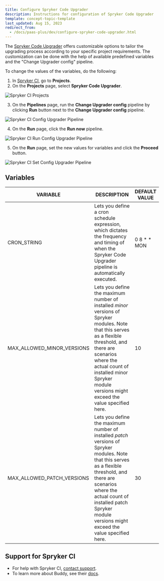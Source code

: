 ```yaml
---
title: Configure Spryker Code Upgrader
description: Instructions for configuration of Spryker Code Upgrader
template: concept-topic-template
last_updated: Aug 15, 2023
redirect_from:
  - /docs/paas-plus/dev/configure-spryker-code-upgrader.html
---
```


The [Spryker Code Upgrader](/docs/scu/dev/spryker-code-upgrader.html) offers customizable options to tailor the upgrading process according to your specific project requirements. 
The customization can be done with the help of available predefined variables and the "Change Upgrader config" pipeline.

To change the values of the variables, do the following:

1. In [Spryker CI](/docs/scu/dev/spryker-ci.html), go to **Projects**.
2. On the **Projects** page, select **Spryker Code Upgrader**.

![Spryker CI Projects](https://spryker.s3.eu-central-1.amazonaws.com/docs/paas%2B/dev/onboard-to-spryker-code-upgrader/connect-spryker-code-upgrader-to-a-github-managed-project.md/spryker_ci_projects.png)

3. On the **Pipelines** page, run the **Change Upgrader config** pipeline by clicking **Run** button next to the **Change Upgrader config** pipeline.

![Spryker CI Config Upgrader Pipeline](https://spryker.s3.eu-central-1.amazonaws.com/docs/paas%2B/dev/configure-spryker-code-upgrader.md/config-upgrader-variables.png)

4. On the **Run** page, click the **Run now** pipeline.

![Spryker CI Run Config Upgrader Pipeline](https://spryker.s3.eu-central-1.amazonaws.com/docs/paas%2B/dev/configure-spryker-code-upgrader.md/set-upgrader-variables-run-now.png)

5. On the **Run** page, set the new values for variables and click the **Proceed** button.

![Spryker CI Set Config Upgrader Pipeline](https://spryker.s3.eu-central-1.amazonaws.com/docs/paas%2B/dev/configure-spryker-code-upgrader.md/set-spryker-code-upgrader-variables.png)

## Variables

| VARIABLE              | DESCRIPTION                                                                                                                                                                                                                                                                                          | DEFAULT VALUE |
|----------------------------|----------------------------------------------------------------------------------------------------------------------------------------------------------------------------------------------------------------------------------------------------------------------------------------------------------|-------------------|
| CRON_STRING                | Lets you define a cron schedule expression, which dictates the frequency and timing of when the Spryker Code Upgrader pipeline is automatically executed.                                                                                                                     | 0 8 * * MON       |
| MAX_ALLOWED_MINOR_VERSIONS | Lets you define the maximum number of installed *minor* versions of Spryker modules. Note that this serves as a flexible threshold, and there are scenarios where the actual count of installed minor Spryker module versions might exceed the value specified here. | 10                |
| MAX_ALLOWED_PATCH_VERSIONS | Lets you define the maximum number of installed *patch* versions of Spryker modules. Note that this serves as a flexible threshold, and there are scenarios where the actual count of installed patch Spryker module versions might exceed the value specified here. | 30                |

## Support for Spryker CI

* For help with Spryker CI, [contact support](https://spryker.force.com/support/s/).
* To learn more about Buddy, see their [docs](https://buddy.works/docs).

